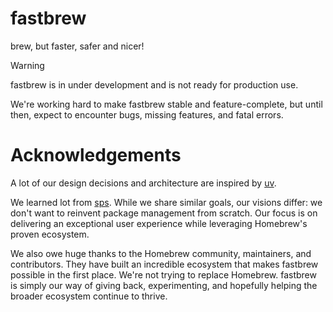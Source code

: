 # fastbrew

brew, but faster, safer and nicer!

> [!WARNING]
>
> fastbrew is in under development and is not ready for production use.
>
> We're working hard to make fastbrew stable and feature-complete, but until then, expect to encounter bugs,
> missing features, and fatal errors.

# Acknowledgements

A lot of our design decisions and architecture are inspired by [uv](https://github.com/astral-sh/uv/blob).

We learned lot from [sps](https://github.com/alexykn/sps/). While we share similar goals, our visions differ: we don't want to reinvent package management from scratch. Our focus is on delivering an exceptional user experience while leveraging Homebrew's proven ecosystem.

We also owe huge thanks to the Homebrew community, maintainers, and contributors. They have built an incredible ecosystem that makes fastbrew possible in the first place. We're not trying to replace Homebrew. fastbrew is simply our way of giving back, experimenting, and hopefully helping the broader ecosystem continue to thrive.
